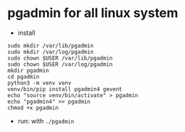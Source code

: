 # pgadmin for all linux system
* install
```
sudo mkdir /var/lib/pgadmin
sudo mkdir /var/log/pgadmin 
sudo chown $USER /var/lib/pgadmin
sudo chown $USER /var/log/pgadmin
mkdir pgadmin
cd pgadmin
python3 -m venv venv
venv/bin/pip install pgadmin4 gevent
echo "source venv/bin/activate" > pgadmin
echo "pgadmin4" >> pgadmin
chmod +x pgadmin 
```
* run: with `./pgadmin`
